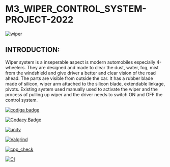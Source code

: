 # M3_WIPER_CONTROL_SYSTEM-PROJECT-2022

![wiper](https://user-images.githubusercontent.com/101571637/168277342-1c88334f-2e36-494f-b66f-4cad0d07270f.gif)

<h2>INTRODUCTION:</h2>

Wiper system is a inseperable aspect is modern automobiles especially 4-wheelers. They are designed and made to clear the dust, water, fog, mist from the windshield and give driver a better and clear vision of the road ahead. The parts are visible from outside the car. It has a rubber blade made of silicon, wiper arm attached to the silicon blade, extendable linkage, pivots. Existing system used manually used to activate the wiper and the process of pulling up wiper and the driver needs to switch ON and OFF the control system.

<a href="https://app.codiga.io/hub/user/github/SURYAPRAKASH126">
   <img src="https://api.codiga.io/public/badge/user/github/SURYAPRAKASH126?style=light" alt="codiga badge" />
</a>

[![Codacy Badge](https://app.codacy.com/project/badge/Grade/eba24f1a2cac4822860231e021d3be6f)](https://www.codacy.com/gh/SURYAPRAKASH126/M3_WIPER_CONTROL_SYSTEM-PROJECT-2022/dashboard?utm_source=github.com&amp;utm_medium=referral&amp;utm_content=SURYAPRAKASH126/M3_WIPER_CONTROL_SYSTEM-PROJECT-2022&amp;utm_campaign=Badge_Grade)

[![unity](https://github.com/SURYAPRAKASH126/M3_WIPER_CONTROL_SYSTEM-PROJECT-2022/actions/workflows/Unity.yml/badge.svg)](https://github.com/SURYAPRAKASH126/M3_WIPER_CONTROL_SYSTEM-PROJECT-2022/actions/workflows/Unity.yml)

[![Valgrind](https://github.com/SURYAPRAKASH126/M3_WIPER_CONTROL_SYSTEM-PROJECT-2022/actions/workflows/valgrind.yml/badge.svg)](https://github.com/SURYAPRAKASH126/M3_WIPER_CONTROL_SYSTEM-PROJECT-2022/actions/workflows/valgrind.yml)

[![cpp_check](https://github.com/SURYAPRAKASH126/M3_WIPER_CONTROL_SYSTEM-PROJECT-2022/actions/workflows/cpp%20check.yml/badge.svg)](https://github.com/SURYAPRAKASH126/M3_WIPER_CONTROL_SYSTEM-PROJECT-2022/actions/workflows/cpp%20check.yml)

[![CI](https://github.com/SURYAPRAKASH126/M3_WIPER_CONTROL_SYSTEM-PROJECT-2022/actions/workflows/main.yml/badge.svg)](https://github.com/SURYAPRAKASH126/M3_WIPER_CONTROL_SYSTEM-PROJECT-2022/actions/workflows/main.yml)

